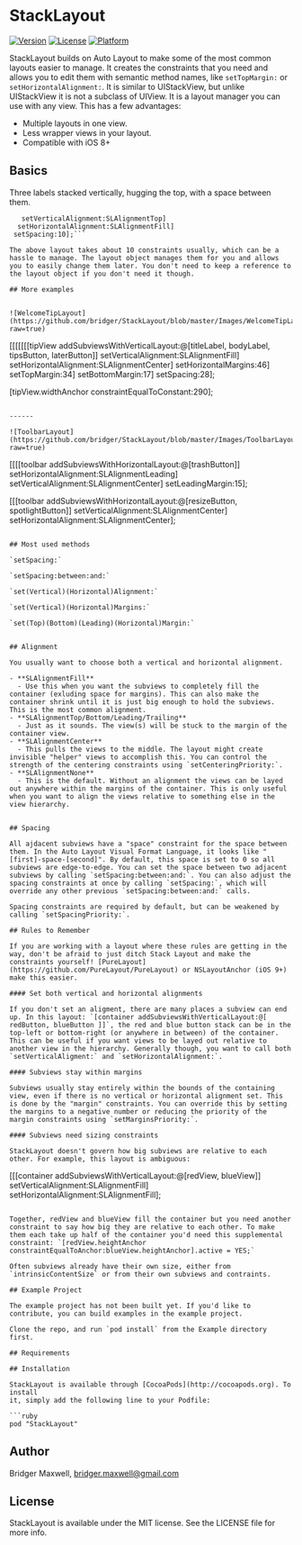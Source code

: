 # StackLayout

[![Version](https://img.shields.io/cocoapods/v/StackLayout.svg?style=flat)](http://cocoapods.org/pods/StackLayout)
[![License](https://img.shields.io/cocoapods/l/StackLayout.svg?style=flat)](http://cocoapods.org/pods/StackLayout)
[![Platform](https://img.shields.io/cocoapods/p/StackLayout.svg?style=flat)](http://cocoapods.org/pods/StackLayout)

StackLayout builds on Auto Layout to make some of the most common layouts easier to manage. It creates the constraints that you need and allows you to edit them with semantic method names, like `setTopMargin:` or `setHorizontalAlignment:`. It is similar to UIStackView, but unlike UIStackView it is not a subclass of UIView. It is a layout manager you can use with any view. This has a few advantages:

- Multiple layouts in one view.
- Less wrapper views in your layout.
- Compatible with iOS 8+

## Basics

Three labels stacked vertically, hugging the top, with a space between them.

```SLVerticalStackLayout *layout = [[[[container addSubviewsWithVerticalLayout:@[headerLabel, subtitleLabel, bodyLabel]]
   setVerticalAlignment:SLAlignmentTop]
  setHorizontalAlignment:SLAlignmentFill]
 setSpacing:10];```
 
The above layout takes about 10 constraints usually, which can be a hassle to manage. The layout object manages them for you and allows you to easily change them later. You don't need to keep a reference to the layout object if you don't need it though.

## More examples


![WelcomeTipLayout](https://github.com/bridger/StackLayout/blob/master/Images/WelcomeTipLayout.png?raw=true)

```
[[[[[[[tipView addSubviewsWithVerticalLayout:@[titleLabel,
                                               bodyLabel,
                                               tipsButton,
                                               laterButton]]
      setVerticalAlignment:SLAlignmentFill]
     setHorizontalAlignment:SLAlignmentCenter]
    setHorizontalMargins:46]
   setTopMargin:34]
  setBottomMargin:17]
 setSpacing:28];

[tipView.widthAnchor constraintEqualToConstant:290];
```

------

![ToolbarLayout](https://github.com/bridger/StackLayout/blob/master/Images/ToolbarLayout.png?raw=true)
```
[[[[toolbar addSubviewsWithHorizontalLayout:@[trashButton]]
   setHorizontalAlignment:SLAlignmentLeading]
  setVerticalAlignment:SLAlignmentCenter]
 setLeadingMargin:15];

[[[toolbar addSubviewsWithHorizontalLayout:@[resizeButton, spotlightButton]]
  setVerticalAlignment:SLAlignmentCenter]
 setHorizontalAlignment:SLAlignmentCenter];
```

## Most used methods

`setSpacing:`

`setSpacing:between:and:`

`set(Vertical)(Horizontal)Alignment:`

`set(Vertical)(Horizontal)Margins:`

`set(Top)(Bottom)(Leading)(Horizontal)Margin:`


## Alignment

You usually want to choose both a vertical and horizontal alignment.

- **SLAlignmentFill**
  - Use this when you want the subviews to completely fill the container (exluding space for margins). This can also make the container shrink until it is just big enough to hold the subviews. This is the most common alignment.
- **SLAlignmentTop/Bottom/Leading/Trailing**
  - Just as it sounds. The view(s) will be stuck to the margin of the container view.
- **SLAlignmentCenter**
  - This pulls the views to the middle. The layout might create invisible "helper" views to accomplish this. You can control the strength of the centering constraints using `setCenteringPriority:`.
- **SLAlignmentNone**
  - This is the default. Without an alignment the views can be layed out anywhere within the margins of the container. This is only useful when you want to align the views relative to something else in the view hierarchy.


## Spacing

All ajdacent subviews have a "space" constraint for the space between them. In the Auto Layout Visual Format Language, it looks like "[first]-space-[second]". By default, this space is set to 0 so all subviews are edge-to-edge. You can set the space between two adjacent subviews by calling `setSpacing:between:and:`. You can also adjust the spacing constraints at once by calling `setSpacing:`, which will override any other previous `setSpacing:between:and:` calls.

Spacing constraints are required by default, but can be weakened by calling `setSpacingPriority:`.
 
## Rules to Remember

If you are working with a layout where these rules are getting in the way, don't be afraid to just ditch Stack Layout and make the constraints yourself! [PureLayout](https://github.com/PureLayout/PureLayout) or NSLayoutAnchor (iOS 9+) make this easier.

#### Set both vertical and horizontal alignments

If you don't set an aligment, there are many places a subview can end up. In this layout: `[container addSubviewsWithVerticalLayout:@[ redButton, blueButton ]]`, the red and blue button stack can be in the top-left or bottom-right (or anywhere in between) of the container. This can be useful if you want views to be layed out relative to another view in the hierarchy. Generally though, you want to call both `setVerticalAligment:` and `setHorizontalAlignment:`.

#### Subviews stay within margins

Subviews usually stay entirely within the bounds of the containing view, even if there is no vertical or horizontal alignment set. This is done by the "margin" constraints. You can override this by setting the margins to a negative number or reducing the priority of the margin constraints using `setMarginsPriority:`.

#### Subviews need sizing constraints

StackLayout doesn't govern how big subviews are relative to each other. For example, this layout is ambiguous:

```
[[[container addSubviewsWithVerticalLayout:@[redView, blueView]]
  setVerticalAlignment:SLAlignmentFill]
 setHorizontalAlignment:SLAlignmentFill];
```

Together, redView and blueView fill the container but you need another constraint to say how big they are relative to each other. To make them each take up half of the container you'd need this supplemental constraint: `[redView.heightAnchor constraintEqualToAnchor:blueView.heightAnchor].active = YES;`

Often subviews already have their own size, either from `intrinsicContentSize` or from their own subviews and contraints.

## Example Project

The example project has not been built yet. If you'd like to contribute, you can build examples in the example project.

Clone the repo, and run `pod install` from the Example directory first.

## Requirements

## Installation

StackLayout is available through [CocoaPods](http://cocoapods.org). To install
it, simply add the following line to your Podfile:

```ruby
pod "StackLayout"
```

## Author

Bridger Maxwell, bridger.maxwell@gmail.com

## License

StackLayout is available under the MIT license. See the LICENSE file for more info.
